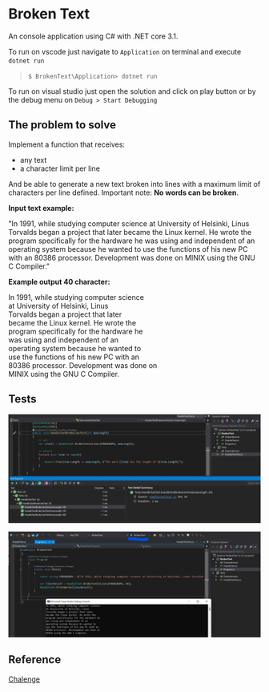 # Broken Text
An console application using C# with .NET core 3.1.

To run on vscode just navigate to `Application` on terminal and execute `dotnet run`
> `$ BrokenText\Application> dotnet run`

To run on visual studio just open the solution and click on play button or by the debug menu on `Debug > Start Debugging`

## The problem to solve

Implement a function that receives:

- any text
- a character limit per line

And be able to generate a new text broken into lines with a maximum limit of characters per line defined. 
Important note: **No words can be broken**.

**Input text example:**

"In 1991, while studying computer science at University of Helsinki, Linus Torvalds began a project that later became the Linux kernel. He wrote the program specifically for the hardware he was using and independent of an operating system because he wanted to use the functions of his new PC with an 80386 processor. Development was done on MINIX using the GNU C Compiler."

**Example output 40 character:**

In 1991, while studying computer science  
at University of Helsinki, Linus  
Torvalds began a project that later  
became the Linux kernel. He wrote the  
program specifically for the hardware he  
was using and independent of an  
operating system because he wanted to  
use the functions of his new PC with an  
80386 processor. Development was done on  
MINIX using the GNU C Compiler.  

## Tests

![tests](Imgs/tests.png)

![tests](Imgs/run.png)

## Reference

[Chalenge](https://github.com/VigilTech/backend-challenge)
